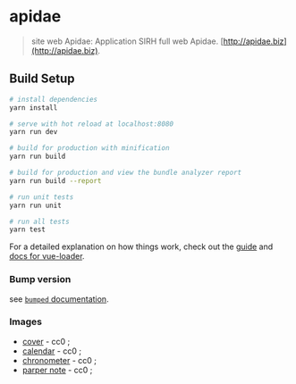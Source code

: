 # apidae

>  site web Apidae: Application SIRH full web Apidae. [http://apidae.biz](http://apidae.biz).

## Build Setup

``` bash
# install dependencies
yarn install

# serve with hot reload at localhost:8080
yarn run dev

# build for production with minification
yarn run build

# build for production and view the bundle analyzer report
yarn run build --report

# run unit tests
yarn run unit

# run all tests
yarn test
```

For a detailed explanation on how things work, check out the [guide](http://vuejs-templates.github.io/webpack/) and [docs for vue-loader](http://vuejs.github.io/vue-loader).

### Bump version

 see [`bumped` documentation](https://bumped.github.io/).
### Images

* [cover](https://unsplash.com/@flenjoore?photo=uF860tgJ-jw) - cc0 ;
* [calendar](https://pixabay.com/photo-1559935/) - cc0 ;
* [chronometer](https://pixabay.com/photo-303642/) - cc0 ;
* [parper note](https://pixabay.com/photo-908890/) - cc0 ;
